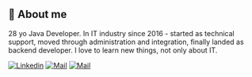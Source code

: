 ## 👋 About me

28 yo Java Developer. In IT industry since 2016 - started as technical support, moved through administration and integration, finally landed as backend developer. I love to learn new things, not only about IT.

[![Linkedin](https://img.shields.io/badge/LinkedIn-0077B5?style=for-the-badge&logo=linkedin&logoColor=white)](https://www.linkedin.com/in/milgodyn/) [![Mail](https://img.shields.io/badge/Microsoft_Outlook-0078D4?style=for-the-badge&logo=microsoft-outlook&logoColor=white)](mailto:milgodyn@outlook.com) [![Mail](https://img.shields.io/badge/Twitter-1DA1F2?style=for-the-badge&logo=twitter&logoColor=white)](https://twitter.com/milgodyn)
